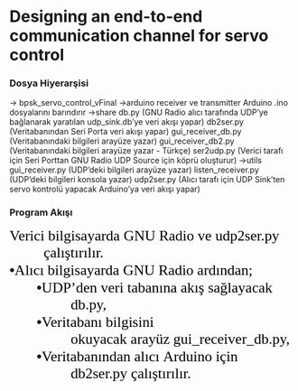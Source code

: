 # Designing an end-to-end communication channel for servo control
### Dosya Hiyerarşisi
-\> bpsk\_servo\_control\_vFinal -\>arduino receiver ve transmitter
Arduino .ino dosyalarını barındırır -\>share db.py (GNU Radio alıcı
tarafında UDP’ye bağlanarak yaratılan udp\_sink.db’ye veri akışı yapar)
db2ser.py (Veritabanından Seri Porta veri akışı yapar)
gui\_receiver\_db.py (Veritabanındaki bilgileri arayüze yazar)
gui\_receiver\_db2.py (Veritabanındaki bilgileri arayüze yazar - Türkçe)
ser2udp.py (Verici tarafı için Seri Porttan GNU Radio UDP Source için
köprü oluşturur) -\>utils gui\_receiver.py (UDP’deki bilgileri arayüze
yazar) listen\_receiver.py (UDP’deki bilgileri konsola yazar) udp2ser.py
(Alıcı tarafı için UDP Sink’ten servo kontrolü yapacak Arduino’ya veri
akışı yapar)

### Program Akışı
<div style="margin-top:0pt;margin-bottom:0pt;margin-left:.63in;text-indent:-.63in;text-align:left;"><span style="font-size: 26px; font-family: Candara; color: black;">Verici bilgisayarda GNU&nbsp;</span><span style="font-size: 26px;"><span style="font-family: Candara; color: black;">Radio&nbsp;ve udp2ser.py &ccedil;alıştırılır. &nbsp;</span></span></div>
<div style="margin-top:0pt;margin-bottom:0pt;margin-left:.63in;text-indent:-.63in;text-align:left;"><span style="font-size: 26px;"><span style="font-family:Arial;">&bull;</span><span style="font-family: Candara; color: black;">Alıcı bilgisayarda GNU&nbsp;Radio&nbsp;ardından;</span></span></div>
<div style="margin-top:0pt;margin-bottom:0pt;margin-left:1.13in;text-indent:-.63in;text-align:left;"><span style="font-size: 26px;"><span style="font-family:Arial;">&bull;</span><span style="font-family: Candara; color: black;">UDP&rsquo;den&nbsp;veri tabanına akış sağlayacak db.py,</span></span></div>
<div style="margin-top:0pt;margin-bottom:0pt;margin-left:1.13in;text-indent:-.63in;text-align:left;"><span style="font-size: 26px;"><span style="font-family:Arial;">&bull;</span><span style="font-family: Candara; color: black;">Veritabanı&nbsp;bilgisini okuyacak&nbsp;aray&uuml;z&nbsp;gui_receiver_db.py,</span></span></div>
<div style="margin-top:0pt;margin-bottom:0pt;margin-left:1.13in;text-indent:-.63in;text-align:left;"><span style="font-size: 26px;"><span style="font-family:Arial;">&bull;</span><span style="font-family: Candara; color: black;">Veritabanından&nbsp;alıcı&nbsp;Arduino&nbsp;i&ccedil;in db2ser.py &ccedil;alıştırılır.</span></span></div>
<p style="margin-top:0pt;margin-bottom:0pt;margin-left:.5in;text-align:left;"><span style="font-size: 26px; font-family: Candara; color: black;">&nbsp; </span></p>
	
